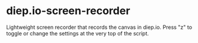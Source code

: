 # diep.io-screen-recorder
Lightweight screen recorder that records the canvas in diep.io. Press "z" to toggle or change the settings at the very top of the script.
